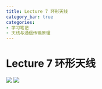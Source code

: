 ```yaml
---
title: Lecture 7 环形天线  
category_bar: true
categories: 
- 学习笔记
- 天线与通信传输原理
---
```

# Lecture 7 环形天线
![](https://cdn.jsdelivr.net/gh/l61012345/Pic/img/65414C29988C4753A0FC683F75D69142.png)
![](https://cdn.jsdelivr.net/gh/l61012345/Pic/img/E8CB233AB24D05F7CC0379CFFD446AC4.png)  